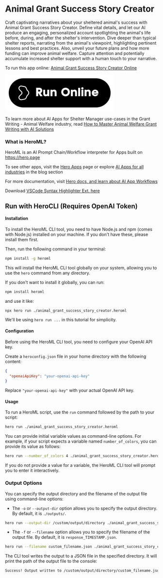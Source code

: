 # Animal Grant Success Story Creator

Craft captivating narratives about your sheltered animal's success with Animal Grant Success Story Creator. Define vital details, and let our AI produce an engaging, personalized account spotlighting the animal's life before, during, and after the shelter's intervention. Dive deeper than typical shelter reports, narrating from the animal's viewpoint, highlighting pertinent lessons and best practices. Also, unveil your future plans and how more funding can improve animal welfare. Capture attention and potentially accumulate increased shelter support with a human touch to your narrative.

To run this app online: [Animal Grant Success Story Creator Online](https://hero.page/app/animal-grant-success-story-creator-crafting-engaging-animal-welfare-narratives/7bNY48godHP78oCPcMwy)

[![Run Animal Grant Success Story Creator Online](/assets/run.svg)](https://hero.page/app/animal-grant-success-story-creator-crafting-engaging-animal-welfare-narratives/7bNY48godHP78oCPcMwy)

To learn more about AI Apps for Shelter Manager use-cases in the Grant Writing - Animal Welfare industry, read [How to Master Animal Welfare Grant Writing with AI Solutions](https://hero.page/blog/ai/grant-writing-animal-welfare/how-to-master-animal-welfare-grant-writing-with-ai-solutions/170904)

### What is HeroML?
HeroML is an AI Prompt Chain/Workflow interpreter for Apps built on https://hero.page 

To see other apps, visit the [Hero Apps](https://hero.page/apps) page or explore [AI Apps for all industries](https://hero.page/blog) in the blog section

For more documentation, visit [Hero docs, and learn about AI App Workflows](https://hero.page/tutorials/introduction-to-heroml)

Download [VSCode Syntax Highlighter Ext. here](https://marketplace.visualstudio.com/items?itemName=hero-page.heroml)

## Run with HeroCLI (Requires OpenAI Token)

#### Installation

To install the HeroML CLI tool, you need to have Node.js and npm (comes with Node.js) installed on your machine. If you don't have these, please install them first. 

Then, run the following command in your terminal:

```bash
npm install -g heroml
```

This will install the HeroML CLI tool globally on your system, allowing you to use the `hero` command from any directory.

If you don't want to install it globally, you can run:

```bash
npm install heroml
```

and use it like:

```bash
npx hero run ./animal_grant_success_story_creator.heroml
```

We'll be using `hero run ...` in this tutorial for simplicity.

#### Configuration

Before using the HeroML CLI tool, you need to configure your OpenAI API key. 

Create a `heroconfig.json` file in your home directory with the following content:

```json
{
  "openaiApiKey": "your-openai-api-key"
}
```

Replace `"your-openai-api-key"` with your actual OpenAI API key.

#### Usage

To run a HeroML script, use the `run` command followed by the path to your script:

```bash
hero run ./animal_grant_success_story_creator.heroml
```

You can provide initial variable values as command-line options. For example, if your script expects a variable named `number_of_colors`, you can provide its value as follows:

```bash
hero run --number_of_colors 4 ./animal_grant_success_story_creator.heroml
```

If you do not provide a value for a variable, the HeroML CLI tool will prompt you to enter it interactively.

### Output Options

You can specify the output directory and the filename of the output file using command-line options:

- The `-o` or `--output-dir` option allows you to specify the output directory. By default, it is `./outputs/`.

```bash
hero run --output-dir /custom/output/directory ./animal_grant_success_story_creator.heroml
```

- The `-f` or `--filename` option allows you to specify the filename of the output file. By default, it is `response_TIMESTAMP.json`.

```bash
hero run --filename custom_filename.json ./animal_grant_success_story_creator.heroml
```

The CLI tool writes the output to a JSON file in the specified directory. It will print the path of the output file to the console:

```bash
Success! Output written to /custom/output/directory/custom_filename.json
```

